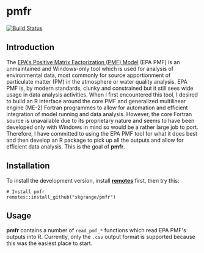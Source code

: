 # **pmfr**

[![Build Status](https://travis-ci.org/skgrange/pmfr.svg?branch=master)](https://travis-ci.org/skgrange/pmfr)

## Introduction

The [EPA's Positive Matrix Factorization (PMF) Model](https://www.epa.gov/air-research/positive-matrix-factorization-model-environmental-data-analyses) (EPA PMF) is an unmaintained and Windows-only tool which is used for analysis of environmental data, most commonly for source apportionment of particulate matter (PM) in the atmosphere or water quality analysis. EPA PMF is, by modern standards, clunky and constrained but it still sees wide usage in data analysis activities. When I first encountered this tool, I desired to build an R interface around the core PMF and generalized multilinear engine (ME-2) Fortran programmes to allow for automation and efficient integration of model running and data analysis. However, the core Fortran source is unavailable due to its proprietary nature and seems to have been developed only with Windows in mind so would be a rather large job to port. Therefore, I have committed to using the EPA PMF tool for what it does best and then develop an R package to pick up all the outputs and allow for efficient data analysis. This is the goal of **pmfr**. 

## Installation

To install the development version, install [**remotes**](https://github.com/r-lib/remotes) first, then try this: 

```
# Install pmfr
remotes::install_github("skgrange/pmfr")
```

## Usage

**pmfr** contains a number of `read_pmf_*` functions which read EPA PMF's outputs into R. Currently, only the `.csv` output format is supported because this was the easiest place to start. 
